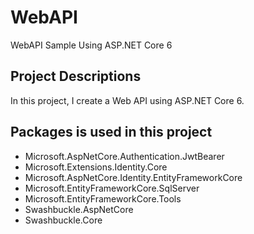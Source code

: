 # WebAPI
WebAPI Sample Using ASP.NET Core 6

## Project Descriptions
In this project, I create a Web API using ASP.NET Core 6.

## Packages is used in this project
- Microsoft.AspNetCore.Authentication.JwtBearer
- Microsoft.Extensions.Identity.Core
- Microsoft.AspNetCore.Identity.EntityFrameworkCore
- Microsoft.EntityFrameworkCore.SqlServer
- Microsoft.EntityFrameworkCore.Tools
- Swashbuckle.AspNetCore
- Swashbuckle.Core

